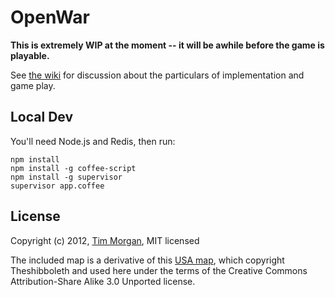 # OpenWar

**This is extremely WIP at the moment -- it will be awhile before the game is playable.**

See [the wiki](https://github.com/seven1m/openwar/wiki) for discussion about the particulars of implementation and game play.

## Local Dev

You'll need Node.js and Redis, then run:

    npm install
    npm install -g coffee-script
    npm install -g supervisor
    supervisor app.coffee

## License

Copyright (c) 2012, [Tim Morgan](http://timmorgan.org), MIT licensed

The included map is a derivative of this [USA map](http://en.wikipedia.org/wiki/File:Blank_US_Map.svg), which copyright Theshibboleth and used here under the terms of the Creative Commons Attribution-Share Alike 3.0 Unported license.

